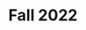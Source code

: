 ---
title: Fall 2022
type: Archive
image: /img/detective-pikachu-dance.gif
heading: Fall 2022 Archive
description: >-
 Class pages from the Fall 2022 Semester
intro:
  blurbs:
    - image:
      text: >
        7C English
      link: fall-2022/7C-english
    - image:
      text: >
        8B English
      link: fall-2022/8B-english
    - image:
      text: >
        10C English
      link: fall-2022/10C-english
    - image:
      text: >
        English Debate
      link: fall-2022/english-debate   
---